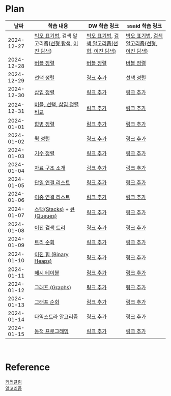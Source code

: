 # Plan

| 날짜        | 학습 내용                                                                                               | DW 학습 링크        | ssaid 학습 링크    |
|-------------|------------------------------------------------------------------------------------------------------|---------------------|-------------------|
| 2024-12-27 | [빅오 표기법](https://github.com/trekhleb/javascript-algorithms#big-o-notation), 검색 알고리즘([선형 탐색](https://github.com/trekhleb/javascript-algorithms/tree/master/src/algorithms/search/linear-search), [이진 탐색](https://github.com/trekhleb/javascript-algorithms/tree/master/src/algorithms/search/binary-search)) | [빅오 표기법](https://river-blinker-42t.notion.site/16a2615bcc3080129a73c260bd2f4b1f?pvs=4), [검색 알고리즘(선형, 이진 탐색)](https://www.notion.so/river-blinker-42t/16a2615bcc3080899771c4fa8a422442)      | [빅오 표기법](https://github.com/swywssaid/TIL/blob/main/algorithm/algorithm-efficiency.md), [검색 알고리즘(선형, 이진 탐색)](https://github.com/swywssaid/TIL/blob/main/algorithm/searching-algorithm.md) |
| 2024-12-28 | [버블 정렬](https://github.com/trekhleb/javascript-algorithms/tree/master/src/algorithms/sorting/bubble-sort)                               | [버블 정렬](https://river-blinker-42t.notion.site/16a2615bcc308095a20dc876737229fa?pvs=74)      | [버블 정렬](https://github.com/swywssaid/TIL/blob/main/algorithm/bubble-sort.md)    |
| 2024-12-29 | [선택 정렬](https://github.com/trekhleb/javascript-algorithms/tree/master/src/algorithms/sorting/selection-sort)                           | [링크 추가](#)      | [선택 정렬](https://github.com/swywssaid/TIL/blob/main/algorithm/selection-sort.md)    |
| 2024-12-30 | [삽입 정렬](https://github.com/trekhleb/javascript-algorithms#insertion-sort)                           | [링크 추가](#)      | [링크 추가](#)    |
| 2024-12-31 | [버블, 선택, 삽입 정렬 비교](https://github.com/trekhleb/javascript-algorithms#comparison-of-sorting-algorithms) | [링크 추가](#)      | [링크 추가](#)    |
| 2024-01-01 | [합병 정렬](https://github.com/trekhleb/javascript-algorithms#merge-sort)                               | [링크 추가](#)      | [링크 추가](#)    |
| 2024-01-02 | [퀵 정렬](https://github.com/trekhleb/javascript-algorithms#quick-sort)                                 | [링크 추가](#)      | [링크 추가](#)    |
| 2024-01-03 | [기수 정렬](https://github.com/trekhleb/javascript-algorithms#radix-sort)                               | [링크 추가](#)      | [링크 추가](#)    |
| 2024-01-04 | [자료 구조 소개](https://github.com/trekhleb/javascript-algorithms#data-structures)                    | [링크 추가](#)      | [링크 추가](#)    |
| 2024-01-05 | [단일 연결 리스트](https://github.com/trekhleb/javascript-algorithms#linked-list)                      | [링크 추가](#)      | [링크 추가](#)    |
| 2024-01-06 | [이중 연결 리스트](https://github.com/trekhleb/javascript-algorithms#doubly-linked-list)               | [링크 추가](#)      | [링크 추가](#)    |
| 2024-01-07 | [스택(Stacks)](https://github.com/trekhleb/javascript-algorithms#stack) + [큐(Queues)](https://github.com/trekhleb/javascript-algorithms#queue) | [링크 추가](#)      | [링크 추가](#)    |
| 2024-01-08 | [이진 검색 트리](https://github.com/trekhleb/javascript-algorithms#binary-search-tree)                 | [링크 추가](#)      | [링크 추가](#)    |
| 2024-01-09 | [트리 순회](https://github.com/trekhleb/javascript-algorithms#tree-traversal)                          | [링크 추가](#)      | [링크 추가](#)    |
| 2024-01-10 | [이진 힙 (Binary Heaps)](https://github.com/trekhleb/javascript-algorithms#heap)                       | [링크 추가](#)      | [링크 추가](#)    |
| 2024-01-11 | [해시 테이블](https://github.com/trekhleb/javascript-algorithms#hash-table)                            | [링크 추가](#)      | [링크 추가](#)    |
| 2024-01-12 | [그래프 (Graphs)](https://github.com/trekhleb/javascript-algorithms#graph)                             | [링크 추가](#)      | [링크 추가](#)    |
| 2024-01-13 | [그래프 순회](https://github.com/trekhleb/javascript-algorithms#graph-traversal)                       | [링크 추가](#)      | [링크 추가](#)    |
| 2024-01-14 | [다익스트라 알고리즘](https://github.com/trekhleb/javascript-algorithms#dijkstra-algorithm)            | [링크 추가](#)      | [링크 추가](#)    |
| 2024-01-15 | [동적 프로그래밍](https://github.com/trekhleb/javascript-algorithms#dynamic-programming)              | [링크 추가](#)      | [링크 추가](#)    |




</br>

# Reference
[커러큘럼](https://www.udemy.com/course/best-javascript-data-structures/?couponCode=ST12MT122624)
</br>
[알고리즘](https://github.com/trekhleb/javascript-algorithms/blob/master/README.ko-KR.md)
